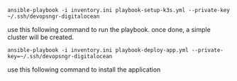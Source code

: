 

```
ansible-playbook -i inventory.ini playbook-setup-k3s.yml --private-key ~/.ssh/devopsngr-digitalocean
```

use this following command to run the playbook. once done, a simple cluster will be created.


```
ansible-playbook -i inventory.ini playbook-deploy-app.yml --private-key=~/.ssh/devopsngr-digitalocean
```

use this following command to install the application